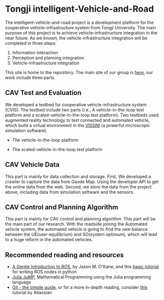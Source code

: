 Tongji intelligent-Vehicle-and-Road
====
The intelligent-vehicle-and-road project is a development platform for the cooperative vehicle-infrastructure system from Tongji University. The main purpose of this project is to achieve vehicle-infrastructure integration in the near future. As we known, the vehicle-infrastructure integration will be completed in three steps:<br>

<ol>
<li> Information interaction</li>
<li> Perception and planning integration</li>
<li> Vehicle-infrastructure integration</li>
</ol>

<bar>This site is home to the repository. The main site of our group is [here](http://mawanjing.com/), our work include three parts.<bar>

CAV Test and Evaluation
----
We developed a testbed for cooperative vehicle-infrastructure system (CVIS). The testbed include two parts (i.e., A vehicle-in-the-loop test platform and a scaled-vehicle-in-the-loop test platform). Two testbeds used augmented reality technology to test connected and automated vehicle, which build a virtual environment in the [VISSIM](https://vision-traffic.ptvgroup.com/en-us/products/ptv-vissim/) (a powerful microscopic simulation software).
* The vehicle-in-the-loop platform


* The scaled-vehicle-in-the-loop test platform

CAV Vehicle Data
----
This part is mainly for data collection and storage. First, We developed a crawler to capture the data from Gaode Map. Using the developer API to get the online data from the web. Second, we store the data from the project above, including data from simulation software and the sensors.

CAV Control and Planning Algorithm
----
This part is mainly for CAV control and planning algorithm. This part will be the main part of our research. With the roadside joining the Automated vehicle system, the automated vehicle is going to find the new balance between the UE(user equilibrium) and SO(system optimum), which will lead to a huge reform in the automated vehicles.

Recommended reading and resources
----
+ [A Gentle Introduction to ROS](https://cse.sc.edu/~jokane/agitr/), by Jason M. O'Kane, and this [basic tutorial](http://wiki.ros.org/ROS/Tutorials/WritingPublisherSubscriber%28python%29) for writing ROS nodes in python
+ [Julia JuMP](https://jump.readthedocs.io/en/latest/), Mathematical Programming using the Julia programming language
+ [Git - the simple guide](http://rogerdudler.github.io/git-guide/), or for a more in-depth reading, consider [this](https://www.atlassian.com/git/tutorials/ ) tutorial by Atlassian
